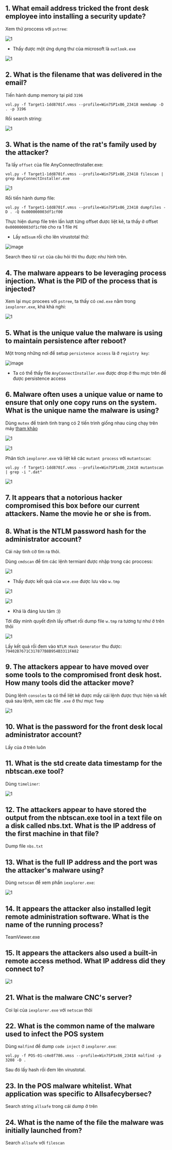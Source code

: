 ## 1. What email address tricked the front desk employee into installing a security update?

Xem thử proccess với `pstree`:

![1](https://user-images.githubusercontent.com/91442807/216277876-58d5514e-48aa-40f4-a521-afdf77ebc131.png)

- Thấy được một ứng dụng thư của microsoft là `outlook.exe` 

![1](https://user-images.githubusercontent.com/91442807/216226363-fde4c992-7e4a-4678-9d6d-6120c002a7f5.png)

## 2. What is the filename that was delivered in the email?

Tiến hành dump memory tại pid `3196` 

`vol.py -f Target1-1dd8701f.vmss --profile=Win7SP1x86_23418 memdump -D . -p 3196`

Rồi search string: 

![1](https://user-images.githubusercontent.com/91442807/216229197-2f492adc-e62b-4000-806e-1ba3232b391f.png)

## 3. What is the name of the rat's family used by the attacker?

Ta lấy `offset` của file AnyConnectInstaller.exe:

`vol.py -f Target1-1dd8701f.vmss --profile=Win7SP1x86_23418 filescan | grep AnyConnectInstaller.exe`

![1](https://user-images.githubusercontent.com/91442807/216231065-63061c6a-e72f-486a-93de-8c55149d4a3a.png)

Rồi tiến hành dump file:

`vol.py -f Target1-1dd8701f.vmss --profile=Win7SP1x86_23418 dumpfiles -D . -Q 0x000000003df1cf00`

Thực hiện dump file trên lần lượt từng offset được liệt kê, ta thấy ở offset `0x000000003df1cf00` cho ra 1 file `PE` 

- Lấy `md5sum` rồi cho lên virustotal thử:

![image](https://user-images.githubusercontent.com/91442807/216276930-205a33d5-0a6c-473e-ad37-f6ea4cf60f13.png)

Search theo từ `rat` của câu hỏi thì thu được như hình trên. 

## 4. The malware appears to be leveraging process injection. What is the PID of the process that is injected?

Xem lại mục procees với `pstree`, ta thấy có `cmd.exe` nằm trong `iexplorer.exe`, khá khả nghi:

![1](https://user-images.githubusercontent.com/91442807/216231456-20ac0ed6-6b5d-4eaa-8970-b40eb728f41a.png)

## 5. What is the unique value the malware is using to maintain persistence after reboot?

Một trong những nơi để setup `persistence access` là ở `registry key`:

![image](https://user-images.githubusercontent.com/91442807/216280777-b1aaf0fc-6e8f-4034-9922-dd96b6195999.png)

- Ta có thể thấy file `AnyConnectInstaller.exe` được drop ở thu mực trên để được persistence access

## 6. Malware often uses a unique value or name to ensure that only one copy runs on the system. What is the unique name the malware is using?

Dùng `mutex` để tránh tình trạng có 2 tiến trình giống nhau cùng chạy trên máy [tham khảo](https://www.sans.org/blog/looking-at-mutex-objects-for-malware-discovery-indicators-of-compromise/)

![1](https://user-images.githubusercontent.com/91442807/216290990-5c60d4a1-34f8-4c19-80ee-5fdf30af34dd.png)

![1](https://user-images.githubusercontent.com/91442807/216290586-4673609e-3e4f-41bd-ae86-0b05fdcddbfc.png)

Phân tích `iexplorer.exe` và liệt kê các `mutant process` với `mutantscan`:

`vol.py -f Target1-1dd8701f.vmss --profile=Win7SP1x86_23418 mutantscan | grep -i ".dat"`

![1](https://user-images.githubusercontent.com/91442807/216293149-3be55eaa-f72c-41d9-9e86-442b8db7d431.png)


## 7. It appears that a notorious hacker compromised this box before our current attackers. Name the movie he or she is from.

## 8. What is the NTLM password hash for the administrator account?

Cái này tình cờ tìm ra thôi.

Dùng `cmdscan` để tìm các lệnh termianl được nhập trong các proccess:

![1](https://user-images.githubusercontent.com/91442807/216297142-6cad779b-62f7-4e1c-92f7-11a93e8472f3.png)

- Thấy được kết quả của `wce.exe` được lưu vào `w.tmp` 

![1](https://user-images.githubusercontent.com/91442807/216297566-ce92d75f-07c4-452f-ae4e-701742bdb152.png)

![1](https://user-images.githubusercontent.com/91442807/216297699-9560b8a1-72e5-4a44-8519-43072425c96f.png)

- Khá là đáng lưu tâm :))

Tới đây mình quyết định lấy offset rồi dump file `w.tmp` ra tương tự như ở trên thôi

![1](https://user-images.githubusercontent.com/91442807/216298006-e8be221e-dc20-4705-8a42-9db2710ded8e.png)

Lấy kết quả rồi đem vào `NTLM Hash Generator` thu được: `79402B7671C317877B8B954B3311FA82`

## 9. The attackers appear to have moved over some tools to the compromised front desk host. How many tools did the attacker move?

Dùng lệnh `consoles` ta có thể liệt kê được mấy cái lệnh được thực hiện và kết quả sau lệnh, xem các file `.exe` ở thư mục `Temp`

![1](https://user-images.githubusercontent.com/91442807/216303435-b853b8a2-697b-4077-857a-cc2e9c2a45c6.png)

## 10. What is the password for the front desk local administrator account?

Lấy của ở trên luôn

## 11. What is the std create data timestamp for the nbtscan.exe tool?

Dùng `timeliner`: 

![1](https://user-images.githubusercontent.com/91442807/216308214-61a853a4-d2aa-4f56-8b18-b5535e9d98d9.png)

## 12. The attackers appear to have stored the output from the nbtscan.exe tool in a text file on a disk called nbs.txt. What is the IP address of the first machine in that file?

Dump file `nbs.txt` 

## 13. What is the full IP address and the port was the attacker's malware using?

Dùng `netscan` để xem phần `iexplorer.exe`:

![1](https://user-images.githubusercontent.com/91442807/216759530-6faf0f6d-315d-41c5-9249-2c376aff8dd2.png)

## 14. It appears the attacker also installed legit remote administration software. What is the name of the running process?

TeamViewer.exe

## 15. It appears the attackers also used a built-in remote access method. What IP address did they connect to?

![1](https://user-images.githubusercontent.com/91442807/216759592-269c0b74-9732-4bbd-8c0e-8b52d0f61ca9.png)

## 21. What is the malware CNC's server?

Coi lại của `iexplorer.exe` với `netscan` thôi

## 22. What is the common name of the malware used to infect the POS system

Dùng `malfind` để dump `code inject` ở `iexplorer.exe`:

`vol.py -f POS-01-c4e8f786.vmss --profile=Win7SP1x86_23418 malfind -p 3208 -D .`

Sau đó lấy hash rồi đem lên virustotal.

## 23. In the POS malware whitelist. What application was specific to Allsafecybersec?

Search string `allsafe` trong cái dump ở trên

## 24. What is the name of the file the malware was initially launched from?

Search `allsafe` với `filescan`



